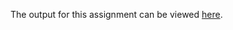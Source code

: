 The output for this assignment can be viewed [here](https://herohunter001.github.io/Coursera/Assignments/Module-5/index.html).
